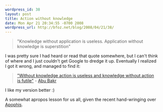 ```yaml
---
wordpress_id: 38
layout: post
title: Action without knowledge
date: Mon Apr 21 20:34:55 -0700 2008
wordpress_url: http://bfoz.net/blog/2008/04/21/38/
---
```

> "Knowledge without application is useless. Application without knowledge is superstition"

I was pretty sure I had heard or read that quote somewhere, but I can't think of where and I just couldn't get Google to dredge it up. Eventually I realized I got it wrong, and managed to find it:

> ["Without knowledge action is useless and knowledge without action is futile"](http://www.brainyquote.com/quotes/quotes/a/abubakr219641.html) - [Abu Bakr](http://en.wikipedia.org/wiki/Abu_Bakr)

I like my version better :)

A somewhat apropos lesson for us all, given the recent hand-wringing over [Apophis](http://en.wikipedia.org/wiki/99942_Apophis).
